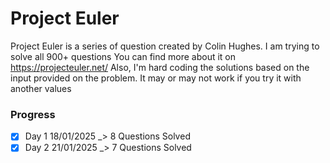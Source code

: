 # Project Euler
Project Euler is a series of question created by Colin Hughes. I am trying to solve all 900+ questions
You can find more about it on https://projecteuler.net/
Also, I'm hard coding the solutions based on the input provided on the problem. It may or may not work if you try it with another values

### Progress
- [x] Day 1 18/01/2025 _> 8 Questions Solved
- [x] Day 2 21/01/2025 _> 7 Questions Solved
